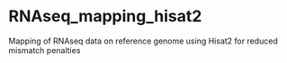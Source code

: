# RNAseq_mapping_hisat2
Mapping of RNAseq data on reference genome using Hisat2 for reduced mismatch penalties
